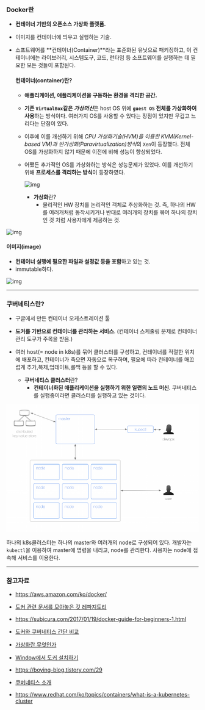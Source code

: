 

### Docker란

- **컨테이너 기반의 오픈소스 가상화 플랫폼.** 

- 이미지를 컨테이너에 띄우고 실행하는 기술.

- 소프트웨어를 **컨테이너(Container)**라는 표준화된 유닛으로 패키징하고, 이 컨테이너에는 라이브러리, 시스템도구, 코드, 런타임 등 소프트웨어를 실행하는 데 필요한 모든 것들이 포함된다.

  

  #### **컨테이너(container)란?**

  - **애플리케이션, 애플리케이션을 구동하는 환경을 격리한 공간.**

  - **기존 `VirtualBox`같은 *가상머신***은 host OS 위에 **`guest OS` 전체를 가상화하여 사용**하는 방식이다. 여러가지 OS를 사용할 수 있다는 장점이 있지만 무겁고 느리다는 단점이 있다.

  - 이후에 이를 개선하기 위해 *CPU 가상화기술(HVM)을 이용한 KVM(Kernel-based VM)과 반가상화(Paravirtualization)방식*의 `Xen`이 등장했다. 전체 OS를 가상화하지 않기 때문에 이전에 비해 성능이 향상되었다.

  - 어쨌든 추가적인 OS를 가상화하는 방식은 성능문제가 있었다. 이를 개선하기 위해 **프로세스를 격리하는 방식**이 등장하였다.

    ![img](https://media.vlpt.us/images/ckstn0777/post/79726ae8-55ec-4f5e-88a3-ef976bc97c43/image.png)

    - **가상화**란?
      - 물리적인 HW 장치를 논리적인 객체로 추상화하는 것. 즉, 하나의 HW를 여러개처럼 동작시키거나 반대로 여러개의 장치를 묶어 하나의 장치인 것 처럼 사용자에게 제공하는 것. 

![img](https://blog.kakaocdn.net/dn/bOopWd/btqyAcmVho9/kZW4AzFrGuuIX4Mjb6Smtk/img.png)



#### 이미지(image)

- **컨테이너 실행에 필요한 파일과 설정값 등을 포함**하고 있는 것. 
- immutable하다.

![img](https://blog.kakaocdn.net/dn/cpHQsb/btqD2FXLMtq/kB8gkF36DSJAgC4RIX4GaK/img.png)

---------



### 쿠버네티스란?

- 구글에서 만든 컨테이너 오케스트레이션 툴

- **도커를 기반으로 컨테이너를 관리하는 서비스**. (컨테이너 스케줄링 문제로 컨테이너 관리 도구가 주목을 받음.) 
- 여러 host(= node in k8s)를 묶어 클러스터를 구성하고, 컨테이너를 적절한 위치에 배포하고, 컨테이너가 죽으면 자동으로 복구하며, 필요에 따라 컨테이너를 매끄럽게 추가,복제,업데이트,롤백 등을 할 수 있다.
  - **쿠버네티스 클러스터**란?
    - **컨테이너화된 애플리케이션을 실행하기 위한 일련의 노드 머신**. 쿠버네티스를 실행중이라면 클러스터를 실행하고 있는 것이다.

![img](https://raw.githubusercontent.com/1ambda/1ambda.github.io/master/assets/images/infra-kubernetes/intro/physical-layout.png)

하나의 k8s클러스터는 하나의 master와 여러개의 node로 구성되어 있다. 개발자는 `kubectl`을 이용하여 master에 명령을 내리고, node를 관리한다. 사용자는 node에 접속해 서비스를 이용한다.





----

### 참고자료

- https://aws.amazon.com/ko/docker/

- [도커 관련 문서를 모아놓은 깃 레파지토리](https://github.com/remotty/documents.docker.co.kr)

- https://subicura.com/2017/01/19/docker-guide-for-beginners-1.html

- [도커와 쿠버네티스 간단 비교](https://wooono.tistory.com/109)

- [가상화란 무엇인가](https://subicura.com/2017/01/19/docker-guide-for-beginners-1.html)

- [Window에서 도커 설치하기](https://goddaehee.tistory.com/251)

- https://boying-blog.tistory.com/29

- [쿠버네티스 소개](https://www.popit.kr/kubernetes-introduction/)

- https://www.redhat.com/ko/topics/containers/what-is-a-kubernetes-cluster